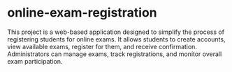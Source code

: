 # online-exam-registration
This project is a web-based application designed to simplify the process of registering students for online exams. It allows students to create accounts, view available exams, register for them, and receive confirmation. Administrators can manage exams, track registrations, and monitor overall exam participation.
